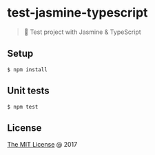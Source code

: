 # test-jasmine-typescript

> :ledger: Test project with Jasmine & TypeScript

## Setup

```
$ npm install
```

## Unit tests

```
$ npm test
```

## License

[The MIT License](http://piecioshka.mit-license.org) @ 2017
